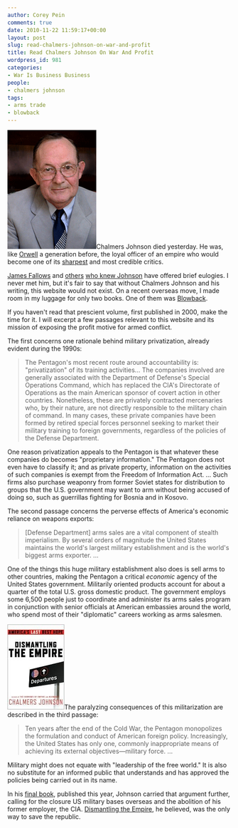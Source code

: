 ```yaml
---
author: Corey Pein
comments: true
date: 2010-11-22 11:59:17+00:00
layout: post
slug: read-chalmers-johnson-on-war-and-profit
title: Read Chalmers Johnson On War And Profit 
wordpress_id: 981
categories:
- War Is Business Business
people:
- chalmers johnson
tags:
- arms trade
- blowback
---
```


![](/images/2010/11/Chalmers-Johnson.gif)Chalmers Johnson died yesterday. He was, like [Orwell](http://www.george-orwell.org/Burmese_Days/index.html) a generation before, the loyal officer of an empire who would become one of its [sharpest](http://www.lrb.co.uk/v26/n20/chalmers-johnson/abolish-the-cia) and most credible critics.

[James Fallows](http://www.theatlantic.com/international/archive/2010/11/chalmers-johnson/66853/) and [others](http://tpmcafe.talkingpointsmemo.com/2010/11/21/the_impact_today_and_tomorrow_of_chalmers_johnson/) [who knew Johnson](http://www.antiwar.com/blog/2010/11/21/chalmers-johnson-rip/) have offered brief eulogies. I never met him, but it's fair to say that without Chalmers Johnson and his writing, this website would not exist. On a recent overseas move, I made room in my luggage for only two books. One of them was [Blowback](http://www.americanempireproject.com/bookpage.asp?ISBN=0805075593).

If you haven't read that prescient volume, first published in 2000, make the time for it. I will excerpt a few passages relevant to this website and its mission of exposing the profit motive for armed conflict.

The first concerns one rationale behind military privatization, already evident during the 1990s:

<!-- more -->


> The Pentagon's most recent route around accountability is: "privatization" of its training activities... The companies involved are generally associated with the Department of Defense's Special Operations Command, which has replaced the ClA's Directorate of Operations as the main American sponsor of covert action in other countries. Nonetheless, these are privately contracted mercenaries who, by their nature, are not directly responsible to the military chain of command. In many cases, these private companies have been formed by retired special forces personnel seeking to market their military training to foreign governments, regardless of the policies of the Defense Department.

One reason privatization appeals to the Pentagon is that whatever these companies do becomes "proprietary information." The Pentagon does not even have to classify it; and as private property, information on the activities of such companies is exempt from the Freedom of Information Act. ... Such firms also purchase weaponry from former Soviet states for distribution to groups that the U.S. government may want to arm without being accused of doing so, such as guerrillas fighting for Bosnia and in Kosovo.


The second passage concerns the perverse effects of America's economic reliance on weapons exports:


> [Defense Department] arms sales are a vital component of stealth imperialism. By several orders of magnitude the United States maintains the world's largest military establishment and is the world's biggest arms exporter. ...

One of the things this huge military establishment also does is sell arms to other countries, making the Pentagon a critical _economic_ agency of the United States government. Militarily oriented products account for about a quarter of the total U.S. gross domestic product. The government employs some 6,500 people just to coordinate and administer its arms sales program in conjunction with senior officials at American embassies around the world, who spend most of their "diplomatic" careers working as arms salesmen.


[![](/images/2010/11/chalmers-johnson-book-cover.jpg)](http://www.amazon.com/dp/0805093036/antiwarbookstore)The paralyzing consequences of this militarization are described in the third passage:


> Ten years after the end of the Cold War, the Pentagon monopolizes the formulation and conduct of American foreign policy. Increasingly, the United States has only one, commonly inappropriate means of achieving its external objectives—military force. …

Military might does not equate with "leadership of the free world." It is also no substitute for an informed public that understands and has approved the policies being carried out in its name.


In his [final book](http://www.amazon.com/dp/0805093036/antiwarbookstore), published this year, Johnson carried that argument further, calling for the closure US military bases overseas and the abolition of his former employer, the CIA. [Dismantling the Empire](http://www.amazon.com/dp/0805093036/antiwarbookstore), he believed, was the only way to save the republic.

